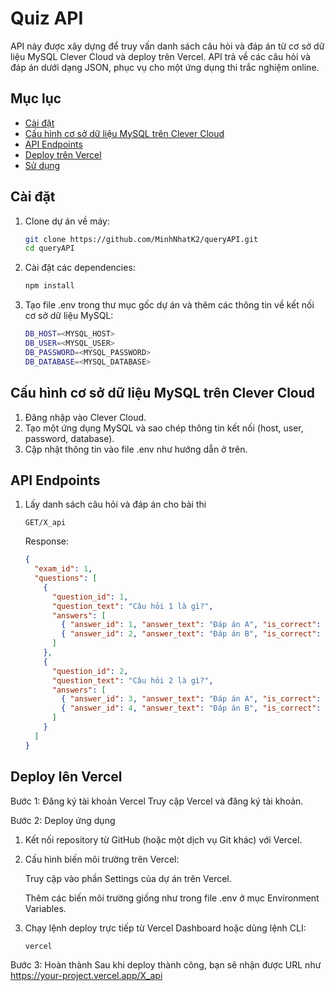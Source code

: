 # Quiz API

API này được xây dựng để truy vấn danh sách câu hỏi và đáp án từ cơ sở dữ liệu MySQL Clever Cloud và deploy trên Vercel. API trả về các câu hỏi và đáp án dưới dạng JSON, phục vụ cho một ứng dụng thi trắc nghiệm online.

## Mục lục

- [Cài đặt](#cài-đặt)
- [Cấu hình cơ sở dữ liệu MySQL trên Clever Cloud](#cấu-hình-cơ-sở-dữ-liệu-mysql-trên-clever-cloud)
- [API Endpoints](#api-endpoints)
- [Deploy trên Vercel](#deploy-trên-vercel)
- [Sử dụng](#sử-dụng)

## Cài đặt

1. Clone dự án về máy:

   ```bash
   git clone https://github.com/MinhNhatK2/queryAPI.git
   cd queryAPI

   ```

2. Cài đặt các dependencies:

   ```bash
   npm install

   ```

3. Tạo file .env trong thư mục gốc dự án và thêm các thông tin về kết nối cơ sở dữ liệu MySQL:

   ```bash
   DB_HOST=<MYSQL_HOST>
   DB_USER=<MYSQL_USER>
   DB_PASSWORD=<MYSQL_PASSWORD>
   DB_DATABASE=<MYSQL_DATABASE>
   ```

## Cấu hình cơ sở dữ liệu MySQL trên Clever Cloud

1. Đăng nhập vào Clever Cloud.
2. Tạo một ứng dụng MySQL và sao chép thông tin kết nối (host, user, password, database).
3. Cập nhật thông tin vào file .env như hướng dẫn ở trên.

## API Endpoints

1. Lấy danh sách câu hỏi và đáp án cho bài thi

   ```http
   GET/X_api

   ```

   Response:

   ```json
   {
     "exam_id": 1,
     "questions": [
       {
         "question_id": 1,
         "question_text": "Câu hỏi 1 là gì?",
         "answers": [
           { "answer_id": 1, "answer_text": "Đáp án A", "is_correct": false },
           { "answer_id": 2, "answer_text": "Đáp án B", "is_correct": true }
         ]
       },
       {
         "question_id": 2,
         "question_text": "Câu hỏi 2 là gì?",
         "answers": [
           { "answer_id": 3, "answer_text": "Đáp án A", "is_correct": true },
           { "answer_id": 4, "answer_text": "Đáp án B", "is_correct": false }
         ]
       }
     ]
   }
   ```

## Deploy lên Vercel

Bước 1: Đăng ký tài khoản Vercel
Truy cập Vercel và đăng ký tài khoản.

Bước 2: Deploy ứng dụng

1.  Kết nối repository từ GitHub (hoặc một dịch vụ Git khác) với Vercel.

2.  Cấu hình biến môi trường trên Vercel:

    Truy cập vào phần Settings của dự án trên Vercel.

    Thêm các biến môi trường giống như trong file .env ở mục Environment Variables.

3.  Chạy lệnh deploy trực tiếp từ Vercel Dashboard hoặc dùng lệnh CLI:
    ```bash
    vercel
    ```

Bước 3: Hoàn thành
Sau khi deploy thành công, bạn sẽ nhận được URL như https://your-project.vercel.app/X_api
